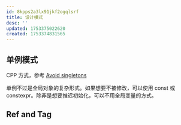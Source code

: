 ```yaml
---
id: 8kpps2a3lx91jkf2ogqlsrf
title: 设计模式
desc: ''
updated: 1753375022620
created: 1753374831565
---
```


## 单例模式

CPP 方式，参考 [Avoid singletons](https://isocpp.github.io/CppCoreGuidelines/CppCoreGuidelines#Ri-singleton)

单例不过是全局对象的复杂形式。如果想要不被修改，可以使用 const 或 constexpr。除非是想要推迟初始化，可以不用全局变量的方式。

## Ref and Tag